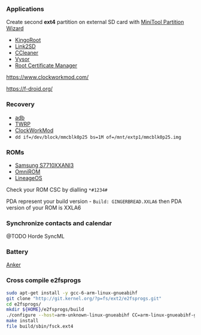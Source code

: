 ### Applications

Create second **ext4** partition on external SD card with
[MiniTool Partition Wizard](https://www.partitionwizard.com/free-partition-manager.html)

- [KingoRoot](https://root-apk.kingoapp.com/)
- [Link2SD](https://play.google.com/store/apps/details?id=com.buak.Link2SD)
- [CCleaner](https://play.google.com/store/apps/details?id=com.piriform.ccleaner)
- [Vysor](https://chrome.google.com/webstore/detail/vysor/gidgenkbbabolejbgbpnhbimgjbffefm)
- [Root Certificate Manager](https://play.google.com/store/apps/details?id=net.jolivier.cert.Importer)

https://www.clockworkmod.com/

https://f-droid.org/

### Recovery

- [adb](https://wiki.lineageos.org/adb_fastboot_guide.html#on-windows)
- [TWRP](https://twrp.me/Devices/)
- [ClockWorkMod](https://theunlockr.com/2014/02/27/install-clockworkmod-recovery-samsung-galaxy-xcover-2-gt-s7710/)
- `dd if=/dev/block/mmcblk0p25 bs=1M of=/mnt/extp1/mmcblk0p25.img`

### ROMs

- [Samsung S7710XXANI3](https://www.sammobile.com/firmwares/galaxy-xcover2/GT-S7710/XEH/download/S7710XXANI3/39022/)
- [OmniROM](https://dl.omnirom.org/)
- [LineageOS](https://download.lineageos.org/)

Check your ROM CSC by dialling `*#1234#`

PDA represent your build version - `Build: GINGERBREAD.XXLA6` then PDA version of your ROM is XXLA6

### Synchronize contacts and calendar

@TODO Horde SyncML

### Battery

[Anker](https://www.anker.com/de/products/219/291/Zusatzakkus-mit-kolossaler-Kapazit%C3%A4t)

### Cross compile e2fsprogs

```bash
sudo apt-get install -y gcc-6-arm-linux-gnueabihf
git clone "http://git.kernel.org/?p=fs/ext2/e2fsprogs.git"
cd e2fsprogs/
mkdir ${HOME}/e2fsprogs/build
./configure --host=arm-unknown-linux-gnueabihf CC=arm-linux-gnueabihf-gcc-6 LDFLAGS=--static --prefix=${HOME}/e2fsprogs/build --disable-defrag
make install
file build/sbin/fsck.ext4
```
